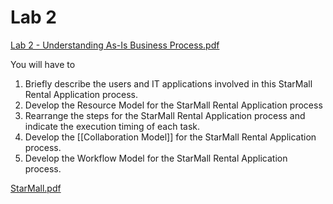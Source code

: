 # Lab 2

[Lab 2 - Understanding As-Is Business Process.pdf](Lab%202%20ba5ba/Lab_2_-_Understanding_As-Is_Business_Process.pdf)

You will have to

1. Briefly describe the users and IT applications involved in this StarMall Rental Application process.
2. Develop the Resource Model for the StarMall Rental Application process
3. Rearrange the steps for the StarMall Rental Application process and indicate the execution timing of each task.
4. Develop the [[Collaboration Model]] for the StarMall Rental Application process.
5. Develop the Workflow Model for the StarMall Rental Application process.

[StarMall.pdf](Lab%202%20ba5ba/StarMall.pdf)